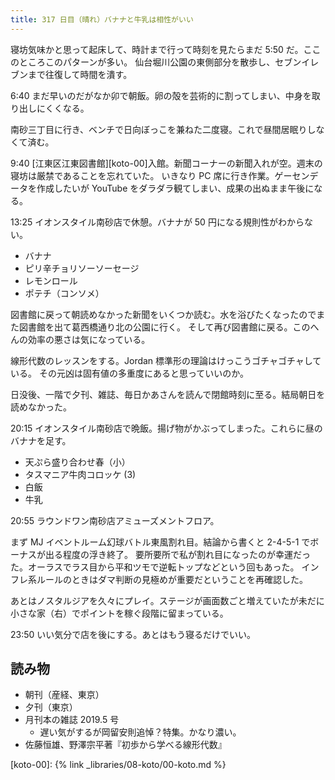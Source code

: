 ```yaml
---
title: 317 日目（晴れ）バナナと牛乳は相性がいい
---
```


寝坊気味かと思って起床して、時計まで行って時刻を見たらまだ 5:50 だ。ここのところこのパターンが多い。
仙台堀川公園の東側部分を散歩し、セブンイレブンまで往復して時間を潰す。

6:40 まだ早いのだがなか卯で朝飯。卵の殻を芸術的に割ってしまい、中身を取り出しにくくなる。

南砂三丁目に行き、ベンチで日向ぼっこを兼ねた二度寝。これで昼間居眠りしなくて済む。

9:40 [江東区江東図書館][koto-00]入館。新聞コーナーの新聞入れが空。週末の寝坊は厳禁であることを忘れていた。
いきなり PC 席に行き作業。ゲーセンデータを作成したいが YouTube をダラダラ観てしまい、成果の出ぬまま午後になる。

13:25 イオンスタイル南砂店で休憩。バナナが 50 円になる規則性がわからない。

* バナナ
* ピリ辛チョリソーソーセージ
* レモンロール
* ポテチ（コンソメ）

図書館に戻って朝読めなかった新聞をいくつか読む。水を浴びたくなったのでまた図書館を出て葛西橋通り北の公園に行く。
そして再び図書館に戻る。このへんの効率の悪さは気になっている。

線形代数のレッスンをする。Jordan 標準形の理論はけっこうゴチャゴチャしている。
その元凶は固有値の多重度にあると思っていいのか。

日没後、一階で夕刊、雑誌、毎日かあさんを読んで閉館時刻に至る。結局朝日を読めなかった。

20:15 イオンスタイル南砂店で晩飯。揚げ物がかぶってしまった。これらに昼のバナナを足す。

* 天ぷら盛り合わせ春（小）
* タスマニア牛肉コロッケ (3)
* 白飯
* 牛乳

20:55 ラウンドワン南砂店アミューズメントフロア。

まず MJ イベントルーム幻球バトル東風割れ目。結論から書くと 2-4-5-1 でボーナスが出る程度の浮き終了。
要所要所で私が割れ目になったのが幸運だった。オーラスでラス目から平和ツモで逆転トップなどという回もあった。
インフレ系ルールのときはダマ判断の見極めが重要だということを再確認した。

あとはノスタルジアを久々にプレイ。ステージが画面数ごと増えていたが未だに小さな家（右）でポイントを稼ぐ段階に留まっている。

23:50 いい気分で店を後にする。あとはもう寝るだけでいい。

## 読み物

* 朝刊（産経、東京）
* 夕刊（東京）
* 月刊本の雑誌 2019.5 号
  * 遅い気がするが岡留安則追悼？特集。かなり濃い。
* 佐藤恒雄、野澤宗平著『初歩から学べる線形代数』

[koto-00]: {% link _libraries/08-koto/00-koto.md %}
